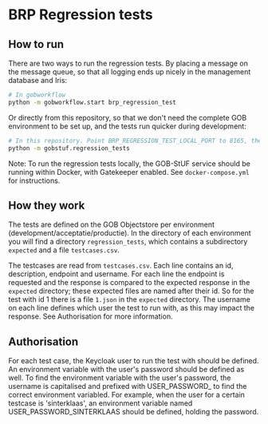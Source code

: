 # BRP Regression tests

## How to run
There are two ways to run the regression tests. By placing a message on the message queue, so that all
logging ends up nicely in the management database and Iris:

```bash
# In gobworkflow
python -m gobworkflow.start brp_regression_test 
```

Or directly from this repository, so that we don't need the complete GOB environment to be
set up, and the tests run quicker during development:

```bash
# In this repository. Point BRP_REGRESSION_TEST_LOCAL_PORT to 8165, the external Docker port (see .env.example)
python -m gobstuf.regression_tests
```

Note: To run the regression tests locally, the GOB-StUF service should be running within Docker, with Gatekeeper
enabled. See `docker-compose.yml` for instructions.

## How they work
The tests are defined on the GOB Objectstore per environment (development/acceptatie/productie).
In the directory of each environment you will find a directory `regression_tests`, which contains a
subdirectory `expected` and a file `testcases.csv`.

The testcases are read from `testcases.csv`. Each line contains an id, description, endpoint and username. For
each line the endpoint is requested and the response is compared to the expected response in the
`expected` directory; these expected files are named after their id. So for the test with id 1 there
is a file `1.json` in the `expected` directory. The username on each line defines which user the test to run with,
as this may impact the response. See Authorisation for more information.


## Authorisation
For each test case, the Keycloak user to run the test with should be defined. An environment variable with the
user's password should be defined as well. To find the environment variable with the user's password, 
the username is capitalised and prefixed with USER_PASSWORD_ to find the correct environment variabled.
For example, when the user for a certain testcase is 'sinterklaas', an environment variable named 
USER_PASSWORD_SINTERKLAAS should be defined, holding the password.
